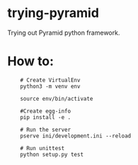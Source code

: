# trying-pyramid
Trying out Pyramid python framework.

# How to:

```
    # Create VirtualEnv
    python3 -m venv env

    source env/bin/activate

    #Create egg-info
    pip install -e .

    # Run the server
    pserve ini/development.ini --reload

    # Run unittest
    python setup.py test

```

